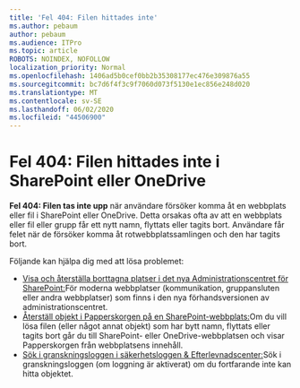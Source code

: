 ```yaml
---
title: 'Fel 404: Filen hittades inte'
ms.author: pebaum
author: pebaum
ms.audience: ITPro
ms.topic: article
ROBOTS: NOINDEX, NOFOLLOW
localization_priority: Normal
ms.openlocfilehash: 1406ad5b0cef0bb2b35308177ec476e309876a55
ms.sourcegitcommit: bc7d6f4f3c9f7060d073f5130e1ec856e248d020
ms.translationtype: MT
ms.contentlocale: sv-SE
ms.lasthandoff: 06/02/2020
ms.locfileid: "44506900"
---
```

# <a name="error-404-file-not-found-in-sharepoint-or-onedrive"></a>Fel 404: Filen hittades inte i SharePoint eller OneDrive

**Fel 404: Filen tas inte upp** när användare försöker komma åt en webbplats eller fil i SharePoint eller OneDrive. Detta orsakas ofta av att en webbplats eller fil eller grupp får ett nytt namn, flyttats eller tagits bort.
Användare får felet när de försöker komma åt rotwebbplatssamlingen och den har tagits bort.

Följande kan hjälpa dig med att lösa problemet:
- [Visa och återställa borttagna platser i det nya Administrationscentret för SharePoint:](https://docs.microsoft.com/sharepoint/view-and-restore-deleted-sites-in-new-admin-center)För moderna webbplatser (kommunikation, gruppansluten eller andra webbplatser) som finns i den nya förhandsversionen av administrationscentret.
- [Återställ objekt i Papperskorgen på en SharePoint-webbplats:](https://support.office.com/article/Restore-items-in-the-Recycle-Bin-of-a-SharePoint-site-6df466b6-55f2-4898-8d6e-c0dff851a0be)Om du vill lösa filen (eller något annat objekt) som har bytt namn, flyttats eller tagits bort går du till SharePoint- eller OneDrive-webbplatsen och visar Papperskorgen från webbplatsens innehåll.
- [Sök i granskningsloggen i säkerhetsloggen &amp; Efterlevnadscenter:](https://docs.microsoft.com/microsoft-365/compliance/search-the-audit-log-in-security-and-compliance)Sök i granskningsloggen (om loggning är aktiverat) om du fortfarande inte kan hitta objektet.